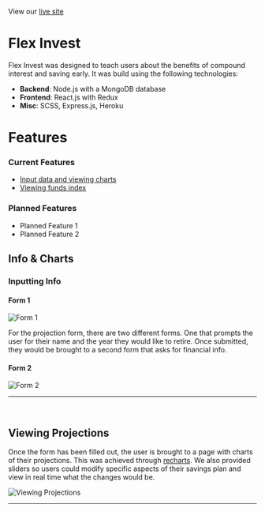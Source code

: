 View our [live site](https://flex-invest.herokuapp.com)

# Flex Invest
Flex Invest was designed to teach users about the benefits of compound interest and saving early.
It was build using the following technologies: 
* <strong>Backend</strong>: Node.js with a MongoDB database
* <strong>Frontend</strong>: React.js with Redux
* <strong>Misc</strong>: SCSS, Express.js, Heroku

# Features 
### Current Features
* [Input data and viewing charts]()
* [Viewing funds index]()

### Planned Features
* Planned Feature 1
* Planned Feature 2

## Info & Charts
### Inputting Info
#### Form 1
![Form 1](https://github.com/jameshawkinsjr/flex-invest/blob/master/client/public/form1.png)

For the projection form, there are two different forms. One that prompts the user for their
name and the year they would like to retire. Once submitted, they would be brought to a
second form that asks for financial info.

#### Form 2
![Form 2](https://github.com/jameshawkinsjr/flex-invest/blob/master/client/public/form2.png)
*** 
<br>

## Viewing Projections
Once the form has been filled out, the user is brought to a page with charts of their
projections. This was achieved through [recharts](https://github.com/recharts/recharts).
We also provided sliders so users could modify specific aspects of their savings plan
and view in real time what the changes would be.

![Viewing Projections](https://github.com/jameshawkinsjr/flex-invest/blob/master/client/public/view_projection.gif)
***
<br>
